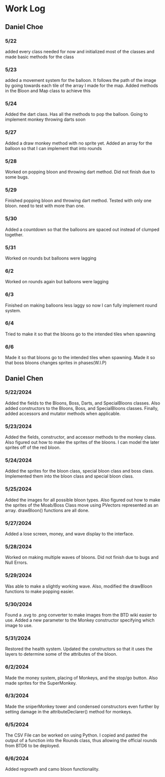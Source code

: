 # Work Log

## Daniel Choe

### 5/22

added every class needed for now and initialized most of the classes and made basic methods for the class

### 5/23

added a movement system for the balloon. It follows the path of the image by going towards each tile of the array I made for the map.
Added methods in the Bloon and Map class to achieve this

### 5/24

Added the dart class. Has all the methods to pop the balloon. Going to implement monkey throwing darts soon

### 5/27

Added a draw monkey method with no sprite yet. Added an array for the balloon so that I can implement that into rounds

### 5/28

Worked on popping bloon and throwing dart method. Did not finish due to some bugs.

### 5/29

Finished popping bloon and throwing dart method. Tested with only one bloon. need to test with more than one.

### 5/30

Added a countdown so that the balloons are spaced out instead of clumped together.

### 5/31

Worked on rounds but balloons were lagging

### 6/2

Worked on rounds again but balloons were lagging

### 6/3

Finished on making balloons less laggy so now I can fully implement round system.

### 6/4

Tried to make it so that the bloons go to the intended tiles when spawning

### 6/6

Made it so that bloons go to the intended tiles when spawning. Made it so that boss bloons changes sprites in phases(W.I.P)



## Daniel Chen

### 5/22/2024

Added the fields to the Bloons, Boss, Darts, and SpecialBloons classes. Also added constructors to the Bloons, Boss, and SpecialBloons classes.
Finally, added accessors and mutator methods when applicable. 

### 5/23/2024

Added the fields, constructor, and accessor methods to the monkey class. Also figured out how to make the sprites of the bloons. I can model the later sprites off of the red bloon. 

### 5/24/2024

Added the sprites for the bloon class, special bloon class and boss class. Implemented them into the bloon class and special bloon class. 

### 5/25/2024

Added the images for all possible bloon types. Also figured out how to make the sprites of the Moab/Boss Class move using PVectors represented as an array. drawBloon() functions are all done. 

### 5/27/2024

Added a lose screen, money, and wave display to the interface.

### 5/28/2024

Worked on making multiple waves of bloons. Did not finish due to bugs and Null Errors.

### 5/29/2024

Was able to make a slightly working wave. Also, modified the drawBloon functions to make popping easier. 

### 5/30/2024

Found a .svg to .png converter to make images from the BTD wiki easier to use. Added a new parameter to the Monkey constructor specifying which image to use. 

### 5/31/2024

Restored the health system. Updated the constructors so that it uses the layers to determine some of the attributes of the bloon.

### 6/2/2024

Made the money system, placing of Monkeys, and the stop/go button. Also made sprites for the SuperMonkey.

### 6/3/2024 

Made the sniperMonkey tower and condensed constructors even further by setting damage in the attributeDeclarer() method for monkeys.

### 6/5/2024

The CSV File can be worked on using Python. I copied and pasted the output of a function into the Rounds class, thus allowing the official rounds from BTD6 to be deployed. 

### 6/6/2024

Added regrowth and camo bloon functionality. 
